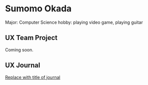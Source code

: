 # Sumomo Okada
Major: Computer Science
hobby: playing video game, playing guitar

## UX Team Project

Coming soon.

## UX Journal

[Replace with title of journal](journal/)
